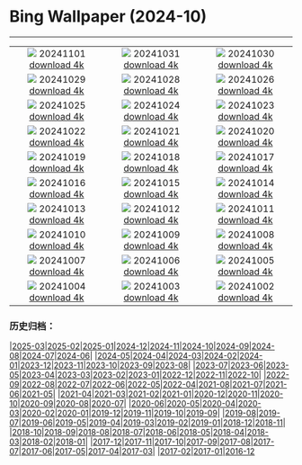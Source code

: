 # Bing Wallpaper (2024-10)
**************
| | | |
|:-:|:-:|:-:|
| ![](https://www.bing.com/th?id=OHR.GargoyleParis_EN-GB4271245524_1920x1080.jpg) 20241101 [download 4k](https://www.bing.com/th?id=OHR.GargoyleParis_EN-GB4271245524_UHD.jpg) | ![](https://www.bing.com/th?id=OHR.HauntedEdinburgh_EN-GB3981139829_1920x1080.jpg) 20241031 [download 4k](https://www.bing.com/th?id=OHR.HauntedEdinburgh_EN-GB3981139829_UHD.jpg) | ![](https://www.bing.com/th?id=OHR.GreatOwl_EN-GB3714691619_1920x1080.jpg) 20241030 [download 4k](https://www.bing.com/th?id=OHR.GreatOwl_EN-GB3714691619_UHD.jpg) |
| ![](https://www.bing.com/th?id=OHR.PumpkinMist_EN-GB3442164474_1920x1080.jpg) 20241029 [download 4k](https://www.bing.com/th?id=OHR.PumpkinMist_EN-GB3442164474_UHD.jpg) | ![](https://www.bing.com/th?id=OHR.DSTEnds2024_EN-GB1274642468_1920x1080.jpg) 20241028 [download 4k](https://www.bing.com/th?id=OHR.DSTEnds2024_EN-GB1274642468_UHD.jpg) | ![](https://www.bing.com/th?id=OHR.GhostForest_EN-GB6546865643_1920x1080.jpg) 20241026 [download 4k](https://www.bing.com/th?id=OHR.GhostForest_EN-GB6546865643_UHD.jpg) |
| ![](https://www.bing.com/th?id=OHR.MontBlancMassif_EN-GB2071333210_1920x1080.jpg) 20241025 [download 4k](https://www.bing.com/th?id=OHR.MontBlancMassif_EN-GB2071333210_UHD.jpg) | ![](https://www.bing.com/th?id=OHR.BodieCalifornia_EN-GB1752364687_1920x1080.jpg) 20241024 [download 4k](https://www.bing.com/th?id=OHR.BodieCalifornia_EN-GB1752364687_UHD.jpg) | ![](https://www.bing.com/th?id=OHR.MadameSherriCastle_EN-GB1499930962_1920x1080.jpg) 20241023 [download 4k](https://www.bing.com/th?id=OHR.MadameSherriCastle_EN-GB1499930962_UHD.jpg) |
| ![](https://www.bing.com/th?id=OHR.MonsterDoor_EN-GB1067723555_1920x1080.jpg) 20241022 [download 4k](https://www.bing.com/th?id=OHR.MonsterDoor_EN-GB1067723555_UHD.jpg) | ![](https://www.bing.com/th?id=OHR.AutumnCypress_EN-GB0750643734_1920x1080.jpg) 20241021 [download 4k](https://www.bing.com/th?id=OHR.AutumnCypress_EN-GB0750643734_UHD.jpg) | ![](https://www.bing.com/th?id=OHR.SmilingSloth_EN-GB0473899381_1920x1080.jpg) 20241020 [download 4k](https://www.bing.com/th?id=OHR.SmilingSloth_EN-GB0473899381_UHD.jpg) |
| ![](https://www.bing.com/th?id=OHR.DenderaTemple_EN-GB0191163199_1920x1080.jpg) 20241019 [download 4k](https://www.bing.com/th?id=OHR.DenderaTemple_EN-GB0191163199_UHD.jpg) | ![](https://www.bing.com/th?id=OHR.CentralParkAutumn_EN-GB9448317557_1920x1080.jpg) 20241018 [download 4k](https://www.bing.com/th?id=OHR.CentralParkAutumn_EN-GB9448317557_UHD.jpg) | ![](https://www.bing.com/th?id=OHR.KochiaJapan_EN-GB2766046591_1920x1080.jpg) 20241017 [download 4k](https://www.bing.com/th?id=OHR.KochiaJapan_EN-GB2766046591_UHD.jpg) |
| ![](https://www.bing.com/th?id=OHR.FossilsDorset_EN-GB3896931228_1920x1080.jpg) 20241016 [download 4k](https://www.bing.com/th?id=OHR.FossilsDorset_EN-GB3896931228_UHD.jpg) | ![](https://www.bing.com/th?id=OHR.MaraMigration_EN-GB1778078516_1920x1080.jpg) 20241015 [download 4k](https://www.bing.com/th?id=OHR.MaraMigration_EN-GB1778078516_UHD.jpg) | ![](https://www.bing.com/th?id=OHR.CocoBeach_EN-GB1307746805_1920x1080.jpg) 20241014 [download 4k](https://www.bing.com/th?id=OHR.CocoBeach_EN-GB1307746805_UHD.jpg) |
| ![](https://www.bing.com/th?id=OHR.AlcazarSeville_EN-GB0411908636_1920x1080.jpg) 20241013 [download 4k](https://www.bing.com/th?id=OHR.AlcazarSeville_EN-GB0411908636_UHD.jpg) | ![](https://www.bing.com/th?id=OHR.QuebecDuck_EN-GB1003424458_1920x1080.jpg) 20241012 [download 4k](https://www.bing.com/th?id=OHR.QuebecDuck_EN-GB1003424458_UHD.jpg) | ![](https://www.bing.com/th?id=OHR.GrasmereAutumn2024_EN-GB0406171005_1920x1080.jpg) 20241011 [download 4k](https://www.bing.com/th?id=OHR.GrasmereAutumn2024_EN-GB0406171005_UHD.jpg) |
| ![](https://www.bing.com/th?id=OHR.SoranoItaly_EN-GB9382216757_1920x1080.jpg) 20241010 [download 4k](https://www.bing.com/th?id=OHR.SoranoItaly_EN-GB9382216757_UHD.jpg) | ![](https://www.bing.com/th?id=OHR.AspensColorado_EN-GB2371416593_1920x1080.jpg) 20241009 [download 4k](https://www.bing.com/th?id=OHR.AspensColorado_EN-GB2371416593_UHD.jpg) | ![](https://www.bing.com/th?id=OHR.MototiOctopus_EN-GB7709724340_1920x1080.jpg) 20241008 [download 4k](https://www.bing.com/th?id=OHR.MototiOctopus_EN-GB7709724340_UHD.jpg) |
| ![](https://www.bing.com/th?id=OHR.ElbePhilharmonic_EN-GB8668543385_1920x1080.jpg) 20241007 [download 4k](https://www.bing.com/th?id=OHR.ElbePhilharmonic_EN-GB8668543385_UHD.jpg) | ![](https://www.bing.com/th?id=OHR.CoyoteGulch_EN-GB6471507229_1920x1080.jpg) 20241006 [download 4k](https://www.bing.com/th?id=OHR.CoyoteGulch_EN-GB6471507229_UHD.jpg) | ![](https://www.bing.com/th?id=OHR.ElephantTeacher_EN-GB5187585413_1920x1080.jpg) 20241005 [download 4k](https://www.bing.com/th?id=OHR.ElephantTeacher_EN-GB5187585413_UHD.jpg) |
| ![](https://www.bing.com/th?id=OHR.EuropaMoon_EN-GB4032019865_1920x1080.jpg) 20241004 [download 4k](https://www.bing.com/th?id=OHR.EuropaMoon_EN-GB4032019865_UHD.jpg) | ![](https://www.bing.com/th?id=OHR.NationalPoetryDay2024_EN-GB3553292629_1920x1080.jpg) 20241003 [download 4k](https://www.bing.com/th?id=OHR.NationalPoetryDay2024_EN-GB3553292629_UHD.jpg) | ![](https://www.bing.com/th?id=OHR.WindRiverAlaska_EN-GB7636614285_1920x1080.jpg) 20241002 [download 4k](https://www.bing.com/th?id=OHR.WindRiverAlaska_EN-GB7636614285_UHD.jpg) |

### 历史归档：

|[2025-03](/../2025-03/2025-03.md)|[2025-02](/../2025-02/2025-02.md)|[2025-01](/../2025-01/2025-01.md)|[2024-12](/../2024-12/2024-12.md)|[2024-11](/../2024-11/2024-11.md)|[2024-10](/2024-10.md)|[2024-09](/../2024-09/2024-09.md)|[2024-08](/../2024-08/2024-08.md)|[2024-07](/../2024-07/2024-07.md)|[2024-06](/../2024-06/2024-06.md)|
|[2024-05](/../2024-05/2024-05.md)|[2024-04](/../2024-04/2024-04.md)|[2024-03](/../2024-03/2024-03.md)|[2024-02](/../2024-02/2024-02.md)|[2024-01](/../2024-01/2024-01.md)|[2023-12](/../2023-12/2023-12.md)|[2023-11](/../2023-11/2023-11.md)|[2023-10](/../2023-10/2023-10.md)|[2023-09](/../2023-09/2023-09.md)|[2023-08](/../2023-08/2023-08.md)|
|[2023-07](/../2023-07/2023-07.md)|[2023-06](/../2023-06/2023-06.md)|[2023-05](/../2023-05/2023-05.md)|[2023-04](/../2023-04/2023-04.md)|[2023-03](/../2023-03/2023-03.md)|[2023-02](/../2023-02/2023-02.md)|[2023-01](/../2023-01/2023-01.md)|[2022-12](/../2022-12/2022-12.md)|[2022-11](/../2022-11/2022-11.md)|[2022-10](/../2022-10/2022-10.md)|
|[2022-09](/../2022-09/2022-09.md)|[2022-08](/../2022-08/2022-08.md)|[2022-07](/../2022-07/2022-07.md)|[2022-06](/../2022-06/2022-06.md)|[2022-05](/../2022-05/2022-05.md)|[2022-04](/../2022-04/2022-04.md)|[2021-08](/../2021-08/2021-08.md)|[2021-07](/../2021-07/2021-07.md)|[2021-06](/../2021-06/2021-06.md)|[2021-05](/../2021-05/2021-05.md)|
|[2021-04](/../2021-04/2021-04.md)|[2021-03](/../2021-03/2021-03.md)|[2021-02](/../2021-02/2021-02.md)|[2021-01](/../2021-01/2021-01.md)|[2020-12](/../2020-12/2020-12.md)|[2020-11](/../2020-11/2020-11.md)|[2020-10](/../2020-10/2020-10.md)|[2020-09](/../2020-09/2020-09.md)|[2020-08](/../2020-08/2020-08.md)|[2020-07](/../2020-07/2020-07.md)|
|[2020-06](/../2020-06/2020-06.md)|[2020-05](/../2020-05/2020-05.md)|[2020-04](/../2020-04/2020-04.md)|[2020-03](/../2020-03/2020-03.md)|[2020-02](/../2020-02/2020-02.md)|[2020-01](/../2020-01/2020-01.md)|[2019-12](/../2019-12/2019-12.md)|[2019-11](/../2019-11/2019-11.md)|[2019-10](/../2019-10/2019-10.md)|[2019-09](/../2019-09/2019-09.md)|
|[2019-08](/../2019-08/2019-08.md)|[2019-07](/../2019-07/2019-07.md)|[2019-06](/../2019-06/2019-06.md)|[2019-05](/../2019-05/2019-05.md)|[2019-04](/../2019-04/2019-04.md)|[2019-03](/../2019-03/2019-03.md)|[2019-02](/../2019-02/2019-02.md)|[2019-01](/../2019-01/2019-01.md)|[2018-12](/../2018-12/2018-12.md)|[2018-11](/../2018-11/2018-11.md)|
|[2018-10](/../2018-10/2018-10.md)|[2018-09](/../2018-09/2018-09.md)|[2018-08](/../2018-08/2018-08.md)|[2018-07](/../2018-07/2018-07.md)|[2018-06](/../2018-06/2018-06.md)|[2018-05](/../2018-05/2018-05.md)|[2018-04](/../2018-04/2018-04.md)|[2018-03](/../2018-03/2018-03.md)|[2018-02](/../2018-02/2018-02.md)|[2018-01](/../2018-01/2018-01.md)|
|[2017-12](/../2017-12/2017-12.md)|[2017-11](/../2017-11/2017-11.md)|[2017-10](/../2017-10/2017-10.md)|[2017-09](/../2017-09/2017-09.md)|[2017-08](/../2017-08/2017-08.md)|[2017-07](/../2017-07/2017-07.md)|[2017-06](/../2017-06/2017-06.md)|[2017-05](/../2017-05/2017-05.md)|[2017-04](/../2017-04/2017-04.md)|[2017-03](/../2017-03/2017-03.md)|
|[2017-02](/../2017-02/2017-02.md)|[2017-01](/../2017-01/2017-01.md)|[2016-12](/../2016-12/2016-12.md)